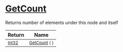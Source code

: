 # [GetCount](./HierarchyElement-100664014.md)

Returns number of elements under this node and itself

| Return | Name | 
| --- | --- | 
| <sub>[Int32](https://docs.microsoft.com/en-us/dotnet/api/System.Int32)</sub>| <sub>[GetCount](./HierarchyElement-100664014.md) (  )</sub>| <br>


